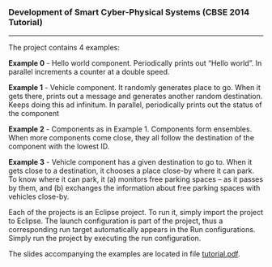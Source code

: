 ### Development of Smart Cyber-Physical Systems (CBSE 2014 Tutorial)
---
The project contains 4 examples:

**Example 0** - Hello world component. Periodically prints out “Hello world”. In parallel increments a counter at a double speed.

**Example 1** - Vehicle component. It randomly generates place to go. When it gets there, prints out a message and generates another random destination. Keeps doing this ad infinitum. In parallel, periodically prints out the status of the component

**Example 2** - Components as in Example 1. Components form ensembles. When more components come close, they all follow the destination of the component with the lowest ID.

**Example 3** - Vehicle component has a given destination to go to. When it gets close to a destination, it chooses a place close-by where it can park. To know where it can park, it (a) monitors free parking spaces – as it passes by them, and (b) exchanges the information about free parking spaces with vehicles close-by.

Each of the projects is an Eclipse project. To run it, simply import the project to Eclipse. The launch configuration is part of the project, thus a corresponding run target automatically appears in the Run configurations. Simply run the project by executing the run configuration.

The slides accompanying the examples are located in file [tutorial.pdf](http://https://github.com/d3scomp/cbse-tutorial/blob/master/tutorial.pdf).
